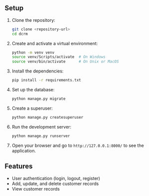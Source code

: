 
## Setup

1. Clone the repository:
    ```sh
    git clone <repository-url>
    cd dcrm
    ```

2. Create and activate a virtual environment:
    ```sh
    python -m venv venv
    source venv/Scripts/activate  # On Windows
    source venv/bin/activate      # On Unix or MacOS
    ```

3. Install the dependencies:
    ```sh
    pip install -r requirements.txt
    ```

4. Set up the database:
    ```sh
    python manage.py migrate
    ```

5. Create a superuser:
    ```sh
    python manage.py createsuperuser
    ```

6. Run the development server:
    ```sh
    python manage.py runserver
    ```

7. Open your browser and go to `http://127.0.0.1:8000/` to see the application.

## Features

- User authentication (login, logout, register)
- Add, update, and delete customer records
- View customer records

